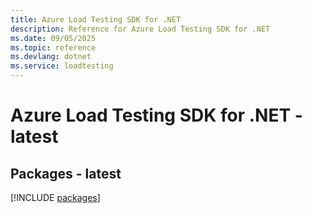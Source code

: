 ```yaml
---
title: Azure Load Testing SDK for .NET
description: Reference for Azure Load Testing SDK for .NET
ms.date: 09/05/2025
ms.topic: reference
ms.devlang: dotnet
ms.service: loadtesting
---
```

# Azure Load Testing SDK for .NET - latest
## Packages - latest
[!INCLUDE [packages](load-testing-index.md)]